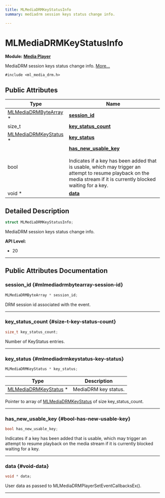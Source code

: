 ```yaml
---
title: MLMediaDRMKeyStatusInfo
summary: mediadrm session keys status change info. 

---
```


# MLMediaDRMKeyStatusInfo

**Module:** **[Media Player](/versioned_docs/version-22-May-2023/api-ref/api/Modules/group___media_player/group___media_player.md)**



MediaDRM session keys status change info.  [More...](#detailed-description)


`#include <ml_media_drm.h>`

## Public Attributes

| Type           | Name           |
| -------------- | -------------- |
| [MLMediaDRMByteArray](/versioned_docs/version-22-May-2023/api-ref/api/Modules/group___media_player/struct_m_l_media_d_r_m_byte_array.md) * | **[session_id](/versioned_docs/version-22-May-2023/api-ref/api/Modules/group___media_player/struct_m_l_media_d_r_m_key_status_info.md#mlmediadrmbytearray-session-id)**  |
| size_t | **[key_status_count](/versioned_docs/version-22-May-2023/api-ref/api/Modules/group___media_player/struct_m_l_media_d_r_m_key_status_info.md#size-t-key-status-count)**  |
| [MLMediaDRMKeyStatus](/versioned_docs/version-22-May-2023/api-ref/api/Modules/group___media_player/struct_m_l_media_d_r_m_key_status.md) * | **[key_status](/versioned_docs/version-22-May-2023/api-ref/api/Modules/group___media_player/struct_m_l_media_d_r_m_key_status_info.md#mlmediadrmkeystatus-key-status)**  |
| bool | **[has_new_usable_key](/versioned_docs/version-22-May-2023/api-ref/api/Modules/group___media_player/struct_m_l_media_d_r_m_key_status_info.md#bool-has-new-usable-key)** <br></br>Indicates if a key has been added that is usable, which may trigger an attempt to resume playback on the media stream if it is currently blocked waiting for a key.  |
| void * | **[data](/versioned_docs/version-22-May-2023/api-ref/api/Modules/group___media_player/struct_m_l_media_d_r_m_key_status_info.md#void-data)**  |

## Detailed Description

```cpp
struct MLMediaDRMKeyStatusInfo;
```

MediaDRM session keys status change info. 




**API Level:**
  * 20




-----------
## Public Attributes Documentation

### session_id {#mlmediadrmbytearray-session-id}

```cpp
MLMediaDRMByteArray * session_id;
```


DRM session id associated with the event. 





-----------

### key_status_count {#size-t-key-status-count}

```cpp
size_t key_status_count;
```


Number of KeyStatus entries. 





-----------

### key_status {#mlmediadrmkeystatus-key-status}

```cpp
MLMediaDRMKeyStatus * key_status;
```



| Type | Description |
|--|--|
| [MLMediaDRMKeyStatus](/versioned_docs/version-22-May-2023/api-ref/api/Modules/group___media_player/struct_m_l_media_d_r_m_key_status.md) * | MediaDRM key status.  |


Pointer to array of [MLMediaDRMKeyStatus](/versioned_docs/version-22-May-2023/api-ref/api/Modules/group___media_player/struct_m_l_media_d_r_m_key_status.md) of size key_status_count. 





-----------

### has_new_usable_key {#bool-has-new-usable-key}

```cpp
bool has_new_usable_key;
```

Indicates if a key has been added that is usable, which may trigger an attempt to resume playback on the media stream if it is currently blocked waiting for a key. 





-----------

### data {#void-data}

```cpp
void * data;
```


User data as passed to MLMediaDRMPlayerSetEventCallbacksEx(). 





-----------


